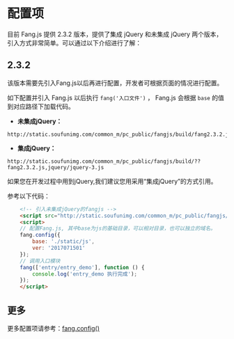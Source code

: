 # 配置项

目前 Fang.js 提供 2.3.2 版本，提供了集成 jQuery 和未集成 jQuery 两个版本，引入方式非常简单。可以通过以下介绍进行了解：

## 2.3.2

该版本需要先引入Fang.js以后再进行配置，开发者可根据页面的情况进行配置。

如下配置并引入 Fang.js 以后执行 `fang('入口文件')` ， Fang.js 会根据 `base` 的值到对应路径下加载代码。

* **未集成jQuery：**

```
http://static.soufunimg.com/common_m/pc_public/fangjs/build/fang2.3.2.js
```

* **集成jQuery：**

```
http://static.soufunimg.com/common_m/pc_public/fangjs/build/??fang2.3.2.js,jquery/jquery-3.js
```
如果您在开发过程中用到jQuery,我们建议您用采用“集成jQuery”的方式引用。

参考以下代码：

```html
    <!-- 引入未集成jQuery的fangjs -->
    <script src="http://static.soufunimg.com/common_m/pc_public/fangjs/build/??fang2.3.2.js,jquery/jquery-3.js"></script>
    <script>
    // 配置Fang.js, 其中base为js的基础目录，可以相对目录，也可以独立的域名。
    fang.config({
        base: './static/js',
        ver: '2017071501'
    });
    // 调用入口模块
    fang(['entry/entry_demo'], function () {
        console.log('entry_demo 执行完成');
    });
    </script>
```

## 更多

更多配置项请参考：<a href="#/api?id=fangconfigoptions">fang.config()</a>
